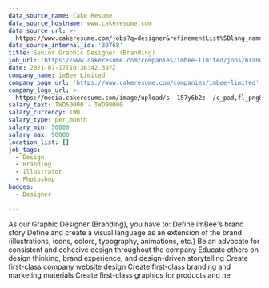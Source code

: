 ```yaml
---
data_source_name: Cake Resume
data_source_hostname: www.cakeresume.com
data_source_url: >-
  https://www.cakeresume.com/jobs?q=designer&refinementList%5Blang_name%5D%5B0%5D=English&refinementList%5Bsalary_type%5D=per_year
data_source_internal_id: '30768'
title: Senior Graphic Designer (Branding)
job_url: 'https://www.cakeresume.com/companies/imbee-limited/jobs/brand-designer-5f20a2'
date: 2021-07-17T10:36:42.387Z
company_name: imBee Limited
company_page_url: 'https://www.cakeresume.com/companies/imbee-limited'
company_logo_url: >-
  https://media.cakeresume.com/image/upload/s--157y6b2z--/c_pad,fl_png8,h_200,w_200/v1609733517/gfqzzy0pbhaofhuwdszp.png
salary_text: TWD50000 - TWD90000
salary_currency: TWD
salary_type: per_month
salary_min: 50000
salary_max: 90000
location_list: []
job_tags:
  - Design
  - Branding
  - Illustrator
  - Photoshop
badges:
  - Designer

---
```


As our Graphic Designer (Branding), you have to: Define imBee's brand story Define and create a visual language as an extension of the brand (illustrations, icons, colors, typography, animations, etc.) Be an advocate for consistent and cohesive design throughout the company Educate others on design thinking, brand experience, and design-driven storytelling Create first-class company website design Create first-class branding and marketing materials Create first-class graphics for products and ne
